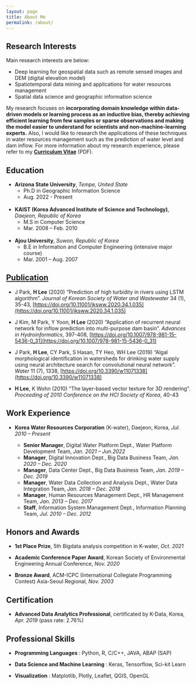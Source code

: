 ```yaml
---
layout: page
title: About Me
permalink: /about/
---
```


## Research Interests

Main research interests are below:
 - Deep learning for geospatial data such as remote sensed images and DEM (digital elevation model)
 - Spatiotemporal data mining and applications for water resources management
 - Spatial data science and geographic information science

My research focuses on **incorporating domain knowledge within data-driven models or learning process as an inductive bias, thereby achieving efficient learning from few samples or sparse observations and making the model easier to understand for scientists and non-machine-learning experts.** Also, I would like to research the applications of these techniques in water resources management such as the prediction of water level and dam inflow. For more information about my research experience, please refer to my **[Curriculum Vitae](https://hyunholee26.github.io//fastpages/assets/cv_lhh_Aug_2022.pdf)** (PDF).



## Education
 - **Arizona State University**, *Tempe, United State*
   + Ph.D in Geographic Information Science
   + Aug. 2022 - Present
   <br/><br/>
 - **KAIST (Korea Advanced Institute of Science and Technology)**, *Daejeon, Republic of Korea*
   + M.S in Computer Science
   + Mar. 2008 – Feb. 2010 
   <br/><br/>
 - **Ajou University**, *Suwon, Republic of Korea*
   + B.E in Information and Computer Engineering (intensive major course)
   + Mar. 2001 – Aug. 2007 


## [Publication](https://scholar.google.com/citations?user=_BauogcAAAAJ&hl=en)

 - J Park, **H Lee** (2020) “Prediction of high turbidity in rivers using LSTM algorithm”. *Journal of Korean Society of Water and Wastewater* 34 (1), 35-43, [https://doi.org/10.11001/jksww.2020.34.1.035](https://doi.org/10.11001/jksww.2020.34.1.035)
 
 - J Kim, M Park, Y Yoon, **H Lee** (2020) “Application of recurrent neural network for inflow prediction into multi-purpose dam basin”. *Advances in Hydroinformatics*, 397-408, [https://doi.org/10.1007/978-981-15-5436-0_31](https://doi.org/10.1007/978-981-15-5436-0_31)
 
 - J Park, **H Lee**, CY Park, S Hasan, TY Heo, WH Lee (2019) “Algal morphological identification in watersheds for drinking water supply using neural architecture search for convolutional neural network”. *Water* 11 (7), 1338, [https://doi.org/10.3390/w11071338](https://doi.org/10.3390/w11071338)
 
 - **H Lee**, K Wohn (2010) “The layer-based vector texture for 3D rendering”. *Proceeding of 2010 Conference on the HCI Society of Korea*, 40-43


## Work Experience
 - **Korea Water Resources Corporation** (K-water), Daejeon, Korea, *Jul. 2010 – Present*
 
   + **Senior Manager**, Digital Water Platform Dept., Water Platform Development Team, *Jan. 2021 – Jun.2022*
   + **Manager**, Digital Innovation Dept., Big Data Business Team, *Jan. 2020 – Dec. 2020*
   + **Manager**, Data Center Dept., Big Data Business Team, *Jan. 2019 – Dec. 2019*
   + **Manager**, Water Data Collection and Analysis Dept., Water Data Integration Team, *Jan. 2018 – Dec. 2018*
   + **Manager**, Human Resources Management Dept., HR Management Team, *Jan. 2013 – Dec. 2017*
   + **Staff**, Information System Management Dept., Information Planning Team, *Jul. 2010 – Dec. 2012*


## Honors and Awards
 - **1st Place Prize**, 5th Bigdata analysis competition in K-water, *Oct. 2021*
 
 - **Academic Conference Paper Award**, Korean Society of Environmental Engineering Annual Conference, *Nov. 2020*

 - **Bronze Award**, ACM-ICPC (International Collegiate Programming Contest) Asia-Seoul Regional, *Nov. 2003*


## Certification
 - **Advanced Data Analytics Professional**, certificated by K-Data, Korea, *Apr. 2019* (pass rate: 2.76%)


## Professional Skills

 - **Programming Languages** : Python, R, C/C++, JAVA, ABAP (SAP)

 - **Data Science and Machine Learning** : Keras, Tensorflow, Sci-kit Learn

 - **Visualization** : Matplotlib, Plotly, Leaflet, QGIS, OpenGL

